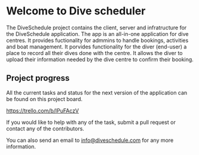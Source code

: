 # Welcome to Dive scheduler

The DiveSchedule project contains the client, server and infratructure for the DiveSchedule application. The app is an all-in-one application for dive centres. It provides fuctionality for admmins to handle bookings, activities and boat management. It porvides functionality for the diver (end-user) a place to record all their dives done with the centre. It allows the diver to upload their information needed by the dive centre to confirm their booking.

## Project progress

All the current tasks and status for the next version of the application can be found on this project board.

https://trello.com/b/lPuFAczV

If you would like to help with any of the task, submit a pull request or contact any of the contributors.

You can also send an email to info@diveschedule.com for any more information.


